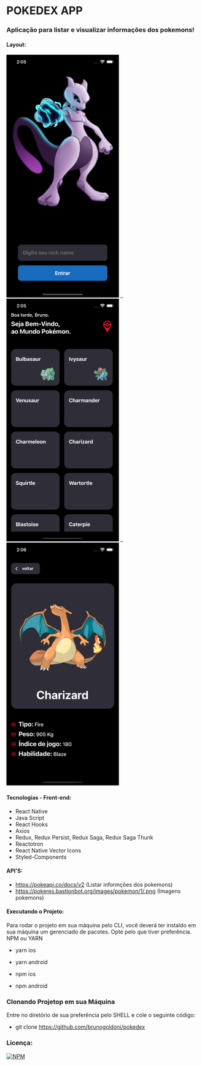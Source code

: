 # POKEDEX APP

### Aplicação para listar e visualizar informações dos pokemons!

#### Layout:
  ![Screen 1](https://github.com/brunogoldoni/pokedex-assets/blob/master/Introduction.png)  _  ![Screen 2](https://github.com/brunogoldoni/pokedex-assets/blob/master/Home.png)   _  ![Screen 3](https://github.com/brunogoldoni/pokedex-assets/blob/master/Infos.png)

#### Tecnologias - Front-end:

  - React Native
  - Java Script
  - React Hooks
  - Axios
  - Redux, Redux Persist, Redux Saga, Redux Saga Thunk
  - Reactotron
  - React Native Vector Icons
  - Styled-Components


#### API'S:

  - https://pokeapi.co/docs/v2 (Listar informções dos pokemons)
  - https://pokeres.bastionbot.org/images/pokemon/1/.png (Imagens pokemons)


#### Executando o Projeto:

Para rodar o projeto em sua máquina pelo CLI, você deverá ter instaldo em sua máquina um gerenciado de pacotes.
Opte pelo que tiver preferência.
  NPM ou YARN

  - yarn ios
  - yarn android

  - npm ios
  - npm android

### Clonando Projetop em sua Máquina

Entre no diretório de sua preferência pelo SHELL e cole o seguinte código:
  - git clone https://github.com/brunogoldoni/pokedex
  

### Licença:

[![NPM](https://img.shields.io/npm/l/react)](https://github.com/brunogoldoni/pokedex/blob/main/LICENSE)


